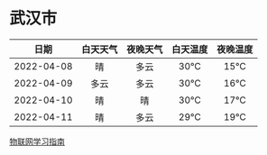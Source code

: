 # 武汉市
|日期|白天天气|夜晚天气|白天温度|夜晚温度|
|:--:|:--:|:--:|:--:|:--:|
|2022-04-08|晴|多云|30℃|15℃|
|2022-04-09|多云|多云|30℃|16℃|
|2022-04-10|晴|晴|30℃|17℃|
|2022-04-11|晴|多云|29℃|19℃|
 
[物联网学习指南](http://doc.lziqi.top/IoT)
